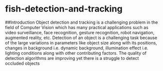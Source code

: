 # fish-detection-and-tracking

##Introduction
Object detection and tracking is a challenging problem in the field of Computer
Vision which has many practical applications such as video surveillance, face
recognition, gesture recognition, robot navigation, augmented reality, etc.
Detection of an object is a challenging task because of the large variations in
parameters like object size along with its positions, changes in background i.e.
dynamic background, illumination effect i.e. lighting conditions along with other
contributing factors. The quality of detection algorithms are improving yet there 
is a struggle to detect occluded objects
